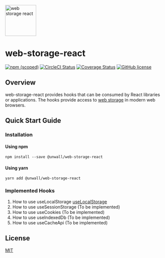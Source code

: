 <a href="https://github.com/unwall-io/web-storage-react" target="__blank"><img alt="web storage react" src="https://raw.githubusercontent.com/unwall-io/web-storage-react/master/logo.png" width="100" /></a>

# web-storage-react

[![npm (scoped)](https://img.shields.io/npm/v/@unwall/web-storage-react)](https://www.npmjs.com/package/@unwall/web-storage-react)
[![CircleCI Status](https://img.shields.io/circleci/build/github/unwall-io/web-storage-react)](https://circleci.com/gh/unwall-io/web-storage-react)
[![Coverage Status](https://coveralls.io/repos/github/unwall-io/web-storage-react/badge.svg)](https://coveralls.io/github/unwall-io/web-storage-react)
[![GitHub license](https://img.shields.io/badge/license-MIT-blue.svg)](LICENSE)

## Overview

web-storage-react provides hooks that can be consumed by React libraries or applications. The hooks provide access to <a href="https://developers.google.com/web/fundamentals/instant-and-offline/web-storage">web storage</a> in modern web browsers.

## Quick Start Guide

### Installation

#### Using npm

`npm install --save @unwall/web-storage-react`

#### Using yarn

`yarn add @unwall/web-storage-react`

### Implemented Hooks

1. How to use useLocalStorage [useLocalStorage](/src/useLocalStorage/README.md)
2. How to use useSessionStorage (To be implemented)
3. How to use useCookies (To be implemented)
4. How to use useIndexedDb (To be implemented)
5. How to use useCacheApi (To be implemented)

## License

[MIT](LICENSE.md)
